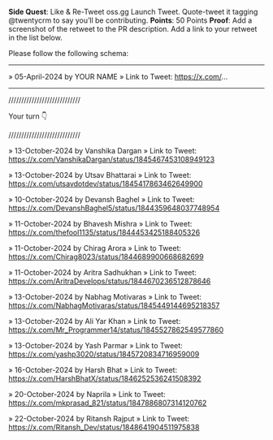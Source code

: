 **Side Quest**: Like & Re-Tweet oss.gg Launch Tweet. Quote-tweet it tagging @twentycrm to say you’ll be contributing.
**Points**: 50 Points
**Proof**: Add a screenshot of the retweet to the PR description. Add a link to your retweet in the list below.

Please follow the following schema:

---

» 05-April-2024 by YOUR NAME
» Link to Tweet: https://x.com/...

---

////////////////////////////

Your turn 👇

////////////////////////////

» 13-October-2024 by Vanshika Dargan
» Link to Tweet: https://x.com/VanshikaDargan/status/1845467453108949123

» 13-October-2024 by Utsav Bhattarai
» Link to Tweet: https://x.com/utsavdotdev/status/1845417863462649900

» 10-October-2024 by Devansh Baghel
» Link to Tweet: https://x.com/DevanshBaghel5/status/1844359648037748954

» 11-October-2024 by Bhavesh Mishra
» Link to Tweet: https://x.com/thefool1135/status/1844453425188405326

» 11-October-2024 by Chirag Arora
» Link to Tweet: https://x.com/Chirag8023/status/1844689900668682699

» 11-October-2024 by Aritra Sadhukhan
» Link to Tweet: https://x.com/AritraDevelops/status/1844670236512878646

» 13-October-2024 by Nabhag Motivaras
» Link to Tweet: https://x.com/NabhagMotivaras/status/1845449144695218357

» 13-October-2024 by Ali Yar Khan
» Link to Tweet: https://x.com/Mr_Programmer14/status/1845527862549577860

» 13-October-2024 by Yash Parmar
» Link to Tweet: https://x.com/yashp3020/status/1845720834716959009

» 16-October-2024 by Harsh Bhat
» Link to Tweet: https://x.com/HarshBhatX/status/1846252536241508392

» 20-October-2024 by Naprila
» Link to Tweet: https://x.com/mkprasad_821/status/1847886807314120762


» 22-October-2024 by Ritansh Rajput
» Link to Tweet: https://x.com/Ritansh_Dev/status/1848641904511975838
